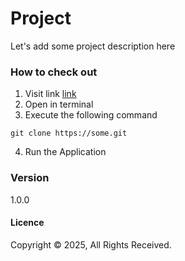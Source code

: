 # Project

Let's add some project description here

### How to check out
1. Visit link [link](https://some.git)
2. Open in terminal
3. Execute the following command

```
git clone https://some.git
```
4. Run the Application

### Version
1.0.0

#### Licence
Copyright &copy; 2025, All Rights Received.
